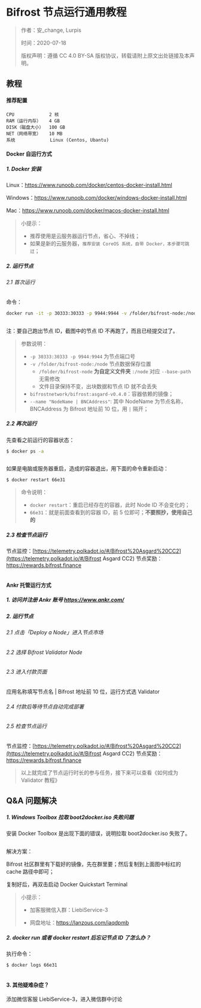 # Bifrost 节点运行通用教程

> 作者：安_change, Lurpis
>
> 时间：2020-07-18
>
> 版权声明：遵循 CC 4.0 BY-SA 版权协议，转载请附上原文出处链接及本声明。

## 教程

#### 推荐配置

```
CPU             2 核
RAM（运行内存）   4 GB
DISK（磁盘大小）  100 GB
NET（网络带宽）   10 MB
系统             Linux (Centos, Ubantu)
```

#### Docker 自运行方式
##### 1. Docker 安装

Linux：https://www.runoob.com/docker/centos-docker-install.html

Windows：https://www.runoob.com/docker/windows-docker-install.html

Mac：https://www.runoob.com/docker/macos-docker-install.html

> 小提示：
>
> - 推荐使用是云服务器运行节点，省心、不掉线；
> - 如果是新的云服务器，`推荐安装 CoreOS 系统，自带 Docker，本步骤可跳过`；

##### 2. 运行节点

###### 2.1 首次运行

命令：

```sh
docker run -it -p 30333:30333 -p 9944:9944 -v /folder/bifrost-node:/node bifrostnetwork/bifrost:asgard-v0.4.0-a3 --base-path '/node' --name "NodeName | BNCAddress" --rpc-cors 'all' --unsafe-ws-external --validator
```

<img :src="$withBase('/zh/node-tutorials/node-tutorials-01.png')" alt="" />

注：要自己跑出节点 ID，截图中的节点 ID 不再跑了，而且已经提交过了。

>  参数说明：
>
> - `-p 30333:30333 -p 9944:9944` 为节点端口号
> - `-v /folder/bifrost-node:/node` 节点数据保存位置
>    - `/folder/bifrost-node` **为自定义文件夹** `:/node` 对应 `--base-path` 无需修改
>    - 文件目录保持不变，出块数据和节点 ID 就不会丢失
> - `bifrostnetwork/bifrost:asgard-v0.4.0`：容器依赖的镜像；
> - `--name "NodeName | BNCAddress"`: 其中 NodeName 为节点名称，BNCAddress 为 Bifrost 地址前 10 位，用 `|` 隔开；

##### 2.2 再次运行

先查看之前运行的容器状态：

```sh
$ docker ps -a
```

<img :src="$withBase('/zh/node-tutorials/node-tutorials-02.png')" alt="" />

如果是电脑或服务器重启，造成的容器退出，用下面的命令重新启动：

```sh
$ docker restart 66e31
```

> 命令说明：
>
> - `docker restart`：重启已经存在的容器，此时 Node ID 不会变化的；
> - `66e31`：就是前面查看到的容器 ID，前 5 位即可；**不要照抄，使用自己的**

##### 2.3 检查节点运行

节点监控：[https://telemetry.polkadot.io/#/Bifrost%20Asgard%20CC2](https://telemetry.polkadot.io/#/Bifrost Asgard CC2)
节点奖励：https://rewards.bifrost.finance 

<img :src="$withBase('/zh/node-tutorials/node-tutorials-03.png')" alt="" />

#### Ankr 托管运行方式
##### 1. 访问并注册 Ankr 账号 https://www.ankr.com/
##### 2. 运行节点
###### 2.1 点击「Deploy a Node」进入节点市场
###### 2.2 选择 Bifrost Validator Node
###### 2.3 进入付款页面
应用名称填写节点名 | Bifrost 地址前 10 位，运行方式选 Validator

###### 2.4 付款后等待节点自动完成部署
###### 2.5 检查节点运行

节点监控：[https://telemetry.polkadot.io/#/Bifrost%20Asgard%20CC2](https://telemetry.polkadot.io/#/Bifrost Asgard CC2)
节点奖励：https://rewards.bifrost.finance

> 以上就完成了节点运行时长的参与任务，接下来可以查看《如何成为 Validator 教程》

## Q&A 问题解决
##### 1. Windows Toolbox 拉取 boot2docker.iso 失败问题

安装 Docker Toolbox 是出现下面的错误，说明拉取 boot2docker.iso 失败了。

<img :src="$withBase('/zh/node-tutorials/node-tutorials-04.png')" alt="" />

解决方案：

Bifrost 社区群里有下载好的镜像，先在群里要；然后复制到上面图中标红的 cache 路径中即可；

复制好后，再双击启动 Docker Quickstart Terminal

> 小提示：
>
> - 加客服微信入群：LiebiService-3
>
> - 网盘地址：https://lanzous.com/iaqdpmb

##### 2. docker run 或者 docker restart 后忘记节点 ID 了怎么办？

执行命令：

```sh
$ docker logs 66e31
```

<img :src="$withBase('/zh/node-tutorials/node-tutorials-05.png')" alt="" />

#### 3. 其他疑难杂症？

添加微信客服 LiebiService-3，进入微信群中讨论
